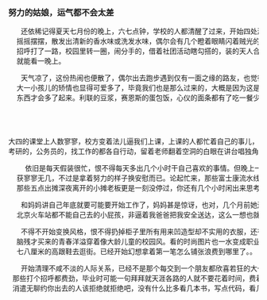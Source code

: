 ### 努力的姑娘，运气都不会太差

  <pre>   还依稀记得夏天七月份的晚上，六七点钟，学校的人都清醒了过来，开始四处游窜，姑娘们走的
  摇摇摆摆，散发出清新的香水味或洗发水味，偶尔会有几个瞪着眼睛闪着贼光的小伙子吹口哨,送外卖的小哥
  招呼打了一路，校园里转一圈，闹分手的，借着社团活动瞎勾搭的，装的天人合一的，暧昧不清的，光热闹
  就能看一晚上。</pre>

  <pre>   天气凉了，这份热闹也便散了，偶尔出去跑步遇到仅有一面之缘的路友，也觉得倍感亲切，
  大一小孩儿的矫情也显得可爱多了，毕竟我们也是那么过来的，大概是因为这是最后一个秋天，所眷恋的
  东西才会多了起来。利联的豆浆，赛恩斯的蛋包饭，心仪的面条都有了吃一餐少一餐的遗憾。</pre>

　<pre>　 大四的课堂上人数寥寥，校方变着法儿逼我们上课，上课的人都忙着自己的事儿，
 考研的，公务员的，找工作的都各自行动，留着老师翻着空洞的白眼在讲台唱独角戏。</pre>

  <pre>    依旧是每天假装很忙，恨不得每天多出几个小时干自己喜欢的事情。但晚上一反思，又觉得收
  获寥寥无几，不过是拿着努力的样子换安慰而已。论起忙来，那些富士康流水线的工人比你忙多了，
  那些五点出摊深夜离开的小摊老板更是一刻没停过，你还有几个小时闲出来思考人生，哪有什么资格说辛苦。</pre>

  <pre>   和妈妈讲自己年底就要可能要开始工作了，妈妈甚是惊讶，也对，几个月前她还觉得我是一个连
  北京火车站都不能自己去的小屁孩，非逼着我爸爸把我安全送达，这么一想也就我妈不逼我长大了～</pre>

  <pre>   不得不开始变换风格，恨不得扔掉柜子里所有用来凹造型却不实用的衣服，还有绝对怀疑自己
  脑残才买来的青春洋溢穿着像大龄儿童的校园风。看的时尚图片也一水变成职业搭配，开始考虑怎么穿着
  七八厘米的高跟鞋去逛街。已经开始幻想拿着第一笔怎么铺张浪费到哪里了。。</pre>

  <pre>   开始清理不咸不淡的人际关系，已经不是那个每交到一个朋友都欣喜若狂的大一小孩儿了，
 那些打个招呼都费劲，毕业时可能一句拜拜就天涯各路的人就不要花着时间，费着力气去讨好了，那些只想
 消遣无聊约你出去的人该拒绝就拒绝吧，没有什么比多看几本书，写点代码，看几部电影来得更有意义一些了</pre>
